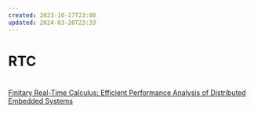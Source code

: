 ```yaml
---
created: 2023-10-17T23:00
updated: 2024-03-26T23:33
---
```

# RTC

#

<a href="zotero://note/u/XRVIEWEY/" zhref="zotero://note/u/XRVIEWEY/" ztype="znotelink" class="internal-link">Finitary Real-Time Calculus: Efficient Performance Analysis of Distributed Embedded Systems</a>
